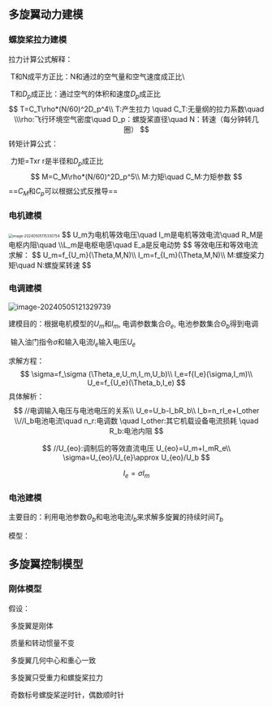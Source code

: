 ## 多旋翼动力建模

### 螺旋桨拉力建模

拉力计算公式解释：

​	T和N成平方正比：N和通过的空气量和空气速度成正比\\

​	T和$D_p$成正比：通过空气的体积和速度$D_p$成正比
$$
T=C_T\rho*(N/60)^2D_p^4\\
T:产生拉力 \quad C_T:无量纲的拉力系数\quad \\\rho:飞行环境空气密度\quad D_p：螺旋桨直径\quad N：转速（每分钟转几圈）
$$
转矩计算公式：

​	力矩=Txr r是半径和$D_p$成正比
$$
M=C_M\rho*(N/60)^2D_p^5\\
M:力矩\quad C_M:力矩参数
$$
==$C_M$和$C_p$可以根据公式反推导==

### 电机建模

<img src="C:\Users\丁晓琪\AppData\Roaming\Typora\typora-user-images\image-20240505115330754.png" alt="image-20240505115330754" style="zoom:50%;" />
$$
U_m为电机等效电压\quad I_m是电机等效电流\quad R_M是电枢内阻\quad \\L_m是电枢电感\quad E_a是反电动势
$$
等效电压和等效电流求解：
$$
U_m=f_{U_m}(\Theta,M,N)\\
I_m=f_{I_m}(\Theta,M,N)\\
M:螺旋桨力矩\quad N:螺旋桨转速
$$

### 电调建模

![image-20240505121329739](C:\Users\丁晓琪\AppData\Roaming\Typora\typora-user-images\image-20240505121329739.png)

建模目的：根据电机模型的$U_m$和$I_m$, 电调参数集合$\Theta_e$, 电池参数集合$\Theta _b$得到电调

​		   输入油门指令$\sigma$和输入电流$I_e$输入电压$U_e$

求解方程：
$$
\sigma=f_\sigma (\Theta_e,U_m,I_m,U_b)\\
I_e=f{I_e}(\sigma,I_m)\\
U_e=f_{U_e}(\Theta_b,I_e)
$$
具体解析：
$$
//电调输入电压与电池电压的关系\\
U_e=U_b-I_bR_b\\
I_b=n_rI_e+I_other
\\//I_b电池电流\quad n_r:电调数 \quad I_other:其它机载设备电流损耗 \quad R_b:电池内阻
$$

$$
//U_{eo}:调制后的等效直流电压
U_{eo}=U_m+I_mR_e\\
\sigma=U_{eo}/U_{e}\approx U_{eo}/U_b
$$

$$
I_e=\sigma I_m
$$

### 电池建模

主要目的：利用电池参数$\Theta _b$和电池电流$I_b$来求解多旋翼的持续时间$T_b$

模型：





## 多旋翼控制模型

### 刚体模型

假设：

​	多旋翼是刚体

​	质量和转动惯量不变

​	多旋翼几何中心和重心一致

​	多旋翼只受重力和螺旋桨拉力

​	奇数标号螺旋桨逆时针，偶数顺时针

